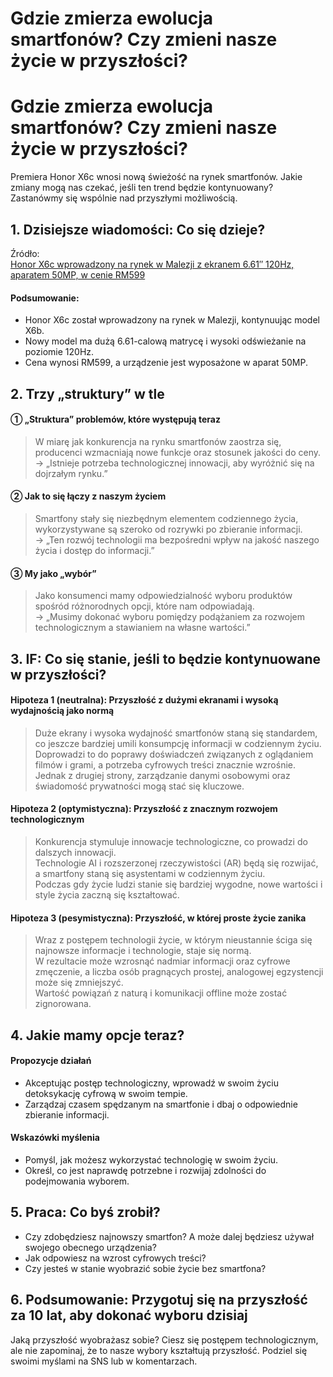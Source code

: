 # Gdzie zmierza ewolucja smartfonów? Czy zmieni nasze życie w przyszłości?

<h1>Gdzie zmierza ewolucja smartfonów? Czy zmieni nasze życie w przyszłości?</h1>
<p>Premiera Honor X6c wnosi nową świeżość na rynek smartfonów. Jakie zmiany mogą nas czekać, jeśli ten trend będzie kontynuowany? Zastanówmy się wspólnie nad przyszłymi możliwością.</p>
<h2>1. Dzisiejsze wiadomości: Co się dzieje?</h2>
<p>Źródło:<br />
<a href="https://soyacincau.com/2025/06/15/honor-x6c-malaysia-launch-specs-price/">Honor X6c wprowadzony na rynek w Malezji z ekranem 6.61″ 120Hz, aparatem 50MP, w cenie RM599</a></p>
<h4>Podsumowanie:</h4>
<ul>
<li>Honor X6c został wprowadzony na rynek w Malezji, kontynuując model X6b.</li>
<li>Nowy model ma dużą 6.61-calową matrycę i wysoki odświeżanie na poziomie 120Hz.</li>
<li>Cena wynosi RM599, a urządzenie jest wyposażone w aparat 50MP.</li>
</ul>
<h2>2. Trzy „struktury” w tle</h2>
<h4>① „Struktura” problemów, które występują teraz</h4>
<blockquote>
<p>W miarę jak konkurencja na rynku smartfonów zaostrza się, producenci wzmacniają nowe funkcje oraz stosunek jakości do ceny. <br />
→ „Istnieje potrzeba technologicznej innowacji, aby wyróżnić się na dojrzałym rynku.”</p>
</blockquote>
<h4>② Jak to się łączy z naszym życiem</h4>
<blockquote>
<p>Smartfony stały się niezbędnym elementem codziennego życia, wykorzystywane są szeroko od rozrywki po zbieranie informacji. <br />
→ „Ten rozwój technologii ma bezpośredni wpływ na jakość naszego życia i dostęp do informacji.”</p>
</blockquote>
<h4>③ My jako „wybór”</h4>
<blockquote>
<p>Jako konsumenci mamy odpowiedzialność wyboru produktów spośród różnorodnych opcji, które nam odpowiadają. <br />
→ „Musimy dokonać wyboru pomiędzy podążaniem za rozwojem technologicznym a stawianiem na własne wartości.”</p>
</blockquote>
<h2>3. IF: Co się stanie, jeśli to będzie kontynuowane w przyszłości?</h2>
<h4>Hipoteza 1 (neutralna): Przyszłość z dużymi ekranami i wysoką wydajnością jako normą</h4>
<blockquote>
<p>Duże ekrany i wysoka wydajność smartfonów staną się standardem, co jeszcze bardziej umili konsumpcję informacji w codziennym życiu. <br />
Doprowadzi to do poprawy doświadczeń związanych z oglądaniem filmów i grami, a potrzeba cyfrowych treści znacznie wzrośnie. <br />
Jednak z drugiej strony, zarządzanie danymi osobowymi oraz świadomość prywatności mogą stać się kluczowe.</p>
</blockquote>
<h4>Hipoteza 2 (optymistyczna): Przyszłość z znacznym rozwojem technologicznym</h4>
<blockquote>
<p>Konkurencja stymuluje innowacje technologiczne, co prowadzi do dalszych innowacji. <br />
Technologie AI i rozszerzonej rzeczywistości (AR) będą się rozwijać, a smartfony staną się asystentami w codziennym życiu. <br />
Podczas gdy życie ludzi stanie się bardziej wygodne, nowe wartości i style życia zaczną się kształtować.</p>
</blockquote>
<h4>Hipoteza 3 (pesymistyczna): Przyszłość, w której proste życie zanika</h4>
<blockquote>
<p>Wraz z postępem technologii życie, w którym nieustannie ściga się najnowsze informacje i technologie, staje się normą. <br />
W rezultacie może wzrosnąć nadmiar informacji oraz cyfrowe zmęczenie, a liczba osób pragnących prostej, analogowej egzystencji może się zmniejszyć. <br />
Wartość powiązań z naturą i komunikacji offline może zostać zignorowana.</p>
</blockquote>
<h2>4. Jakie mamy opcje teraz?</h2>
<h4>Propozycje działań</h4>
<ul>
<li>Akceptując postęp technologiczny, wprowadź w swoim życiu detoksykację cyfrową w swoim tempie.</li>
<li>Zarządzaj czasem spędzanym na smartfonie i dbaj o odpowiednie zbieranie informacji.</li>
</ul>
<h4>Wskazówki myślenia</h4>
<ul>
<li>Pomyśl, jak możesz wykorzystać technologię w swoim życiu.</li>
<li>Określ, co jest naprawdę potrzebne i rozwijaj zdolności do podejmowania wyborem.</li>
</ul>
<h2>5. Praca: Co byś zrobił?</h2>
<ul>
<li>Czy zdobędziesz najnowszy smartfon? A może dalej będziesz używał swojego obecnego urządzenia?</li>
<li>Jak odpowiesz na wzrost cyfrowych treści?</li>
<li>Czy jesteś w stanie wyobrazić sobie życie bez smartfona?</li>
</ul>
<h2>6. Podsumowanie: Przygotuj się na przyszłość za 10 lat, aby dokonać wyboru dzisiaj</h2>
<p>Jaką przyszłość wyobrażasz sobie? Ciesz się postępem technologicznym, ale nie zapominaj, że to nasze wybory kształtują przyszłość. Podziel się swoimi myślami na SNS lub w komentarzach.</p>

